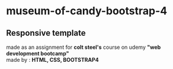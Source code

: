 # museum-of-candy-bootstrap-4
## Responsive template 
 made as an assignment for **colt steel's**  course on udemy **"web development bootcamp"** <br/>
 made by : **HTML, CSS, BOOTSTRAP4**
